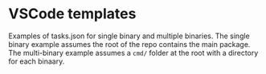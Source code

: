 # VSCode templates
Examples of tasks.json for single binary and multiple binaries. The single binary example assumes the root of the repo contains the main package. The multi-binary example assumes a `cmd/` folder at the root with a directory for each binaary.
